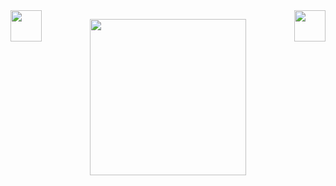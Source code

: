 <!--
**ZinKoWinn/zinkowinn** is a ✨ _special_ ✨ repository because its `README.md` (this file) appears on your GitHub profile.

Here are some ideas to get you started:

- 🔭 I’m currently working on ...
- 🌱 I’m currently learning ...
- 👯 I’m looking to collaborate on ...
- 🤔 I’m looking for help with ...
- 💬 Ask me about ...
- 📫 How to reach me: ...
- 😄 Pronouns: ...
- ⚡ Fun fact: ...
-->

<img align="left" src="https://media.giphy.com/media/8SRqnPebX1H8lQy5YR/giphy.gif" width="50px" height="50px">
<img align="right" src="https://media.giphy.com/media/ksE9feSa2b4V2GYwY4/giphy.gif" width="50px" height="50px">
<p align="center">
  <img src="https://media.giphy.com/media/cUAGuLiEcTBwRfkAQq/giphy.gif" width="250px" height="250px">
</p>

<!--
[![Zin Ko Winn's github stats](https://github-readme-stats.vercel.app/api?username=ZinKoWinn&show_icons=true&line_height=21&show_icons=true&theme=vue-dark)](https://github.com/ZinKoWinn/github-readme-stats)
[![Top Langs](https://github-readme-stats.vercel.app/api/top-langs/?username=ZinKoWinn&show_icons=true&layout=compact&theme=vue-dark)](https://github.com/ZinKoWinn/github-readme-stats)
-->




